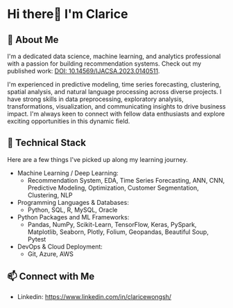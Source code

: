 # Hi there👋 I'm Clarice 

## 👤 About Me 

I'm a dedicated data science, machine learning, and analytics professional with a passion for building recommendation systems. 
Check out my published work: [DOI: 10.14569/IJACSA.2023.0140511](https://doi.org/10.14569/IJACSA.2023.0140511).

I'm experienced in predictive modeling, time series forecasting, clustering, spatial analysis, and natural language processing across diverse projects. I have strong skills in data preprocessing, exploratory analysis, transformations, visualization, and communicating insights to drive business impact. I'm always keen to connect with fellow data enthusiasts and explore exciting opportunities in this dynamic field.

## 🧰 Technical Stack

Here are a few things I've picked up along my learning journey.

* Machine Learning / Deep Learning:
  - Recommendation System, EDA, Time Series Forecasting, ANN, CNN, Predictive Modeling, Optimization, Customer Segmentation, Clustering, NLP
* Programming Languages & Databases:
  - Python, SQL, R, MySQL, Oracle
* Python Packages and ML Frameworks:
  - Pandas, NumPy, Scikit-Learn, TensorFlow, Keras, PySpark, Matplotlib, Seaborn, Plotly, Folium, Geopandas, Beautiful Soup, Pytest
* DevOps & Cloud Deployment:
  - Git, Azure, AWS

## 📫 Connect with Me

* Linkedin: https://www.linkedin.com/in/claricewongsh/
